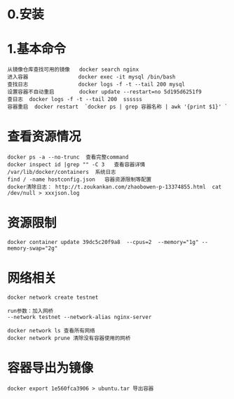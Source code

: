 # 0.安装
    
# 1.基本命令
    从镜像仓库查找可用的镜像   docker search nginx  
    进入容器                docker exec -it mysql /bin/bash 
    查找日志                docker logs -f -t --tail 200 mysql  
    设置容器不自动重启        docker update --restart=no 5d195d6251f9  
    查日志  docker logs -f -t --tail 200  ssssss
    容器重启  docker restart  `docker ps | grep 容器名称 | awk '{print $1}' `
# 查看资源情况
    docker ps -a --no-trunc  查看完整command
    docker inspect id |grep "" -C 3   查看容器详情
    /var/lib/docker/containers  系统日志
    find / -name hostconfig.json   容器资源限制等配置
    docker清除日志： http://t.zoukankan.com/zhaobowen-p-13374855.html  cat /dev/null > xxxjson.log
# 资源限制
    docker container update 39dc5c20f9a8  --cpus=2  --memory="1g" --memory-swap="2g"

# 网络相关
    docker network create testnet

    run参数：加入网桥
    --network testnet --network-alias nginx-server

    docker network ls 查看所有网络
    docker network prune 清除没有容器使用的网桥
# 容器导出为镜像
    docker export 1e560fca3906 > ubuntu.tar 导出容器
